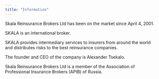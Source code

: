 ```yaml
---
title: "Information"
---
```

Skala Reinsurance Brokers Ltd has been on the market since April 4, 2001.

SKALA is an international broker.

SKALA provides intermediary services to insurers from around the world and distributes risks to
the best reinsurance companies.

The founder and CEO of the company is Alexander Tsekalo.

Skala Reinsurance Brokers Ltd is a member of the Association of Professional Insurance Brokers
(APIB) of Russia.
